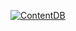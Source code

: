 [![ContentDB](https://content.minetest.net/packages/cultom/hammermod/shields/title/)](https://content.minetest.net/packages/cultom/hammermod/)
